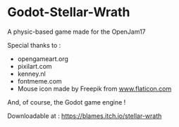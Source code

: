 # Godot-Stellar-Wrath
A physic-based game made for the OpenJam17

Special thanks to :

* opengameart.org
* pixilart.com
* kenney.nl
* fontmeme.com
* Mouse icon made by Freepik from www.flaticon.com

And, of course, the Godot game engine !

Downloadable at : https://blames.itch.io/stellar-wrath
